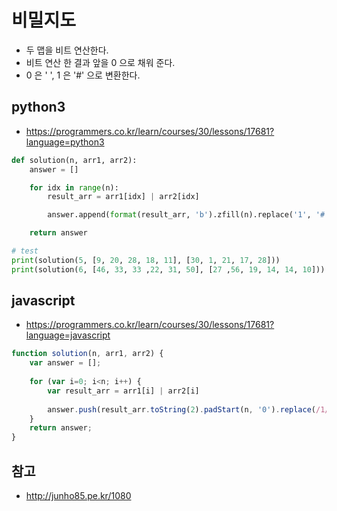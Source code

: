 # 비밀지도

* 두 맵을 비트 연산한다.
* 비트 연산 한 결과 앞을 0 으로 채워 준다.
* 0 은 ' ', 1 은 '#' 으로 변환한다.

## python3
* https://programmers.co.kr/learn/courses/30/lessons/17681?language=python3

```python
def solution(n, arr1, arr2):
    answer = []

    for idx in range(n):
        result_arr = arr1[idx] | arr2[idx]

        answer.append(format(result_arr, 'b').zfill(n).replace('1', '#').replace('0', ' '))

    return answer

# test
print(solution(5, [9, 20, 28, 18, 11], [30, 1, 21, 17, 28]))
print(solution(6, [46, 33, 33 ,22, 31, 50], [27 ,56, 19, 14, 14, 10]))
```

## javascript
* https://programmers.co.kr/learn/courses/30/lessons/17681?language=javascript

```javascript
function solution(n, arr1, arr2) {
    var answer = [];
    
    for (var i=0; i<n; i++) {
        var result_arr = arr1[i] | arr2[i]
        
        answer.push(result_arr.toString(2).padStart(n, '0').replace(/1/g, '#').replace(/0/g, ' '))
    }
    return answer;
}
```



## 참고
* http://junho85.pe.kr/1080